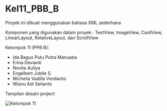 # Kel11_PBB_B
Proyek ini dibuat menggunakan bahasa XML sederhana

Komponen yang digunakan dalam proyek : TextView, ImageView, CardView, LinearLayout, RelativeLayout, dan ScrollView

Kelompok 11 (PPB B):
- Ida Bagus Putu Putra Manuaba
- Erina Devianti
- Novita Auliya
- Engelbert Jubile S.
- Michelia Vadilla Verdianto
- Wisnu Adi Setianto

Tampilan desain project

![Kelompok 11](https://user-images.githubusercontent.com/75254027/165272079-12d0b177-9eba-4455-8c0d-0db44163abeb.png)
